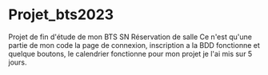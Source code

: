 # Projet_bts2023
Projet de fin d'étude de mon BTS SN
Réservation de salle Ce n'est qu'une partie de mon code la page de connexion, inscription a la BDD fonctionne et quelque boutons, 
le calendrier fonctionne pour mon projet je l'ai mis sur 5 jours.
